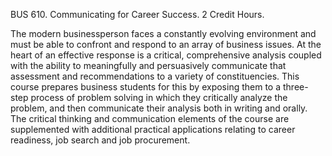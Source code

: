 BUS 610. Communicating for Career Success. 2 Credit Hours.

The modern businessperson faces a constantly evolving environment and must be able to confront and respond to an array of business issues. At the heart of an effective response is a critical, comprehensive analysis coupled with the ability to meaningfully and persuasively communicate that assessment and recommendations to a variety of constituencies. This course prepares business students for this by exposing them to a three-step process of problem solving in which they critically analyze the problem, and then communicate their analysis both in writing and orally. The critical thinking and communication elements of the course are supplemented with additional practical applications relating to career readiness, job search and job procurement.